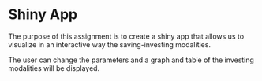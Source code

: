 # Shiny App

The purpose of this assignment is to create a shiny app that allows us to visualize in an
interactive way the saving-investing modalities.

The user can change the parameters and a graph and table of the investing modalities will be displayed.